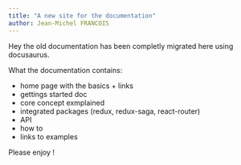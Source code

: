 ```yaml
---
title: "A new site for the documentation"
author: Jean-Michel FRANCOIS
---
```


Hey the old documentation has been completly migrated here using docusaurus.

What the documentation contains:

- home page with the basics + links
- gettings started doc
- core concept exmplained
- integrated packages (redux, redux-saga, react-router)
- API
- how to
- links to examples

Please enjoy !
